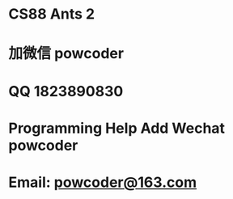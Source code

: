 # CS88 Ants 2
# 加微信 powcoder

# QQ 1823890830

# Programming Help Add Wechat powcoder

# Email: powcoder@163.com


